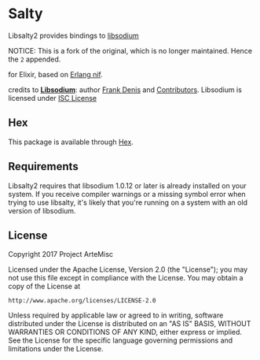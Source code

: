 # Salty

Libsalty2 provides bindings to [libsodium](https://github.com/jedisct1/libsodium)

NOTICE: This is a fork of the original, which is no longer maintained. Hence the `2` appended.

for Elixir, based on [Erlang nif](http://erlang.org/doc/man/erl_nif.html).

credits to [**Libsodium**](https://github.com/jedisct1/libsodium): author [Frank Denis](https://github.com/jedisct1)
and [Contributors](https://github.com/jedisct1/libsodium/graphs/contributors).
Libsodium is licensed under [ISC License](https://github.com/jedisct1/libsodium/blob/master/LICENSE)

## Hex

This package is available through [Hex](https://hex.pm/packages/libsalty2).

## Requirements

Libsalty2 requires that libsodium 1.0.12 or later is already installed on your
system. If you receive compiler warnings or a missing symbol error when trying
to use libsalty, it's likely that you're running on a system with an old version
of libsodium.

## License

Copyright 2017 Project ArteMisc

Licensed under the Apache License, Version 2.0 (the "License");
you may not use this file except in compliance with the License.
You may obtain a copy of the License at

    http://www.apache.org/licenses/LICENSE-2.0

Unless required by applicable law or agreed to in writing, software
distributed under the License is distributed on an "AS IS" BASIS,
WITHOUT WARRANTIES OR CONDITIONS OF ANY KIND, either express or implied.
See the License for the specific language governing permissions and
limitations under the License.
